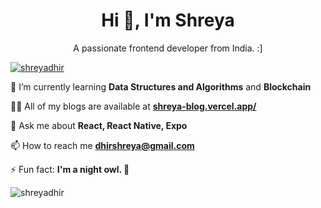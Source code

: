 <!--### Hi there 👋

🌱 I’m currently learning C++ and Javascript
⚡ Fun fact: I'm a 2nd year BTech student. 
 -->

<!--**ShreyaDhir/ShreyaDhir** is a ✨ _special_ ✨ repository because its `README.md` (this file) appears on your GitHub profile. <img alignLeft="50" src="https://i.pinimg.com/originals/74/fa/be/74fabe0ac2588f7f052170708b5136b8.gif" height="300" width="700"/>

I am Shreya and I'm a sophomore at Kalinga Institute of Industrial Technology, Bhubaneshwar. Currently my concentration is Computer Science and I'm passionate about learning new stuff! 👨‍💻 I started coding in 2020 and after spending countless hours researching about different domains and fields in Computer Science I fell in love with ReactJS and Machine Learning. ❤️ I want to devote as much time as I can to coding and want to grow with this progressive community.
-->


<!-- ### Hi There 👋

<div align="center">
<img src="https://64.media.tumblr.com/93ff21985baa979b3ab71dd86ba4b559/0d680ff53c22eaec-b5/s2048x3072/497c7ac9a299524251e3c04ec11076bb8b40dfe2.gif" width="70%" height="5%" />
 </div>
 <br>

<!-- ![Starry Night]() 

 ✨ Currently learning C++, Data Structure and Algorithms, React and React-Native.

 🌠 Really into: Kpop, Tech and memes.
  
 💫 Checkout my Dev blog where I regularly post articles - <a href="https://dev.to/shreyadhir"> DEV </a>
 
 🌟 Open to collaboration on any project related to ReactJS and React Native.

## My Github Stats
<div>
<img src="https://github-readme-stats.vercel.app/api?username=ShreyaDhir&theme=algolia&show_icons=true"/>
</div>
[![GitHub Streak](https://github-readme-streak-stats.herokuapp.com/?user=ShreyaDhir&theme=dark)](https://git.io/streak-stats)

<hr>
<p align="center">
  <i><b>Reach out to me here!</b></i>

  <p align="center">
    <a href="https://twitter.com/ShreyaDhir" alt="Twitter"><img src="https://www.flaticon.com/svg/static/icons/svg/889/889147.svg" height="30" width="30"></a>&nbsp;
    <a href="https://www.linkedin.com/in/shreya-dhir" alt="Linkedin"><img src="https://www.flaticon.com/svg/static/icons/svg/145/145807.svg" height="30" width="30"></a>&nbsp;
    <a href="https://www.instagram.com/shreyadhir_/" alt="Instagram"><img src="https://www.flaticon.com/svg/static/icons/svg/174/174855.svg" height="30" width="30"></a>&nbsp;
 <a href="https://dev.to/shreyadhir" alt="DEV"><img src="https://d2fltix0v2e0sb.cloudfront.net/dev-badge.svg" height="30" width="30"></a>&nbsp;

  </p>
    
</p>

⭐️ From [Shreya](https://github.com/ShreyaDhir) -->

<h1 align="center">Hi 👋, I'm Shreya</h1>
<p style="font-weight: 400;" align="center">A passionate frontend developer from India. :]</p>

<!-- <div display="flex">
<p align="flex-start"> <a href="https://twitter.com/shreyadhir" target="blank"><img src="https://img.shields.io/badge/Twitter-1DA1F2?style=for-the-badge&logo=twitter&logoColor=white" alt="shreyadhir" /></a> </p> -->

<p align="flex-center"> <a href="https://www.linkedin.com/in/shreya-dhir/" target="blank"><img src="https://img.shields.io/badge/LinkedIn-0077B5?style=for-the-badge&logo=linkedin&logoColor=white" alt="shreyadhir" /></a> </p>
 </div>

🌱  I’m currently learning **Data Structures and Algorithms** and **Blockchain**

👨‍💻  All of my blogs are available at **[shreya-blog.vercel.app/](https://shreya-blog.vercel.app/)**

💬  Ask me about **React, React Native, Expo**

📫  How to reach me **dhirshreya@gmail.com**

⚡  Fun fact: **I'm a night owl. 🦉**


<!-- <p>&nbsp;<img align="left" src="https://github-readme-stats.vercel.app/api?username=shreyadhir&show_icons=true&locale=en" alt="shreyadhir" /></p> -->

<!-- <p><img align="left" src="https://github-readme-streak-stats.herokuapp.com/?user=shreyadhir&" alt="shreyadhir" /></p> -->

<p align="left"> <img src="https://komarev.com/ghpvc/?username=shreyadhir&label=Profile%20views&color=0e75b6&style=flat" alt="shreyadhir" /> </p>

<!--START_SECTION:waka-->

<!--END_SECTION:waka-->


